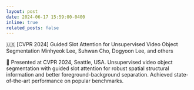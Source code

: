 ```yaml
---
layout: post
date: 2024-06-17 15:59:00-0400
inline: true
related_posts: false
---
```

🇺🇸 [CVPR 2024] Guided Slot Attention for Unsupervised Video Object Segmentation
Minhyeok Lee, Suhwan Cho, Dogyoon Lee, and others

🗽 Presented at CVPR 2024, Seattle, USA.
Unsupervised video object segmentation with guided slot attention for robust spatial structural information and better foreground-background separation. Achieved state-of-the-art performance on popular benchmarks.